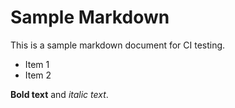 # Sample Markdown

This is a sample markdown document for CI testing.

- Item 1
- Item 2

**Bold text** and _italic text_.
